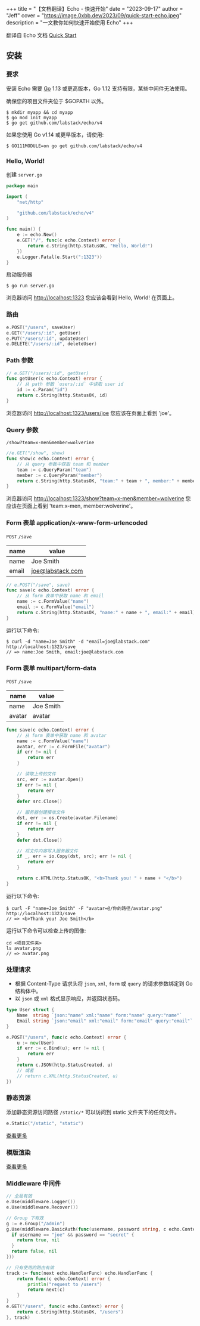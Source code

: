 +++
title = "【文档翻译】Echo - 快速开始"
date = "2023-09-17"
author = "Jeff"
cover = "https://image.0xbb.dev/2023/09/quick-start-echo.jpeg"
description = "一文教你如何快速开始使用 Echo"
+++

翻译自 Echo 文档 [Quick Start](https://echo.labstack.com/docs/quick-start)

## 安装
### 要求
安装 Echo 需要 [Go](https://go.dev/doc/install) 1.13 或更高版本，Go 1.12 支持有限，某些中间件无法使用。

确保您的项目文件夹位于 $GOPATH 以外。

```shell
$ mkdir myapp && cd myapp
$ go mod init myapp
$ go get github.com/labstack/echo/v4
```

如果您使用 Go v1.14 或更早版本，请使用:

```shell
$ GO111MODULE=on go get github.com/labstack/echo/v4
```

### Hello, World!
创建 `server.go`

```go
package main

import (
    "net/http"

    "github.com/labstack/echo/v4"
)

func main() {
    e := echo.New()
    e.GET("/", func(c echo.Context) error {
        return c.String(http.StatusOK, "Hello, World!")
    })
    e.Logger.Fatal(e.Start(":1323"))
}
```

启动服务器

```shell
$ go run server.go
```

浏览器访问 [http://localhost:1323](http://localhost:1323) 您应该会看到 Hello, World! 在页面上。

### 路由

```go
e.POST("/users", saveUser)
e.GET("/users/:id", getUser)
e.PUT("/users/:id", updateUser)
e.DELETE("/users/:id", deleteUser)
```

### Path 参数

```go
// e.GET("/users/:id", getUser)
func getUser(c echo.Context) error {
    // 从 path 参数 `users/:id` 中读取 user id
    id := c.Param("id")
    return c.String(http.StatusOK, id)
}
```

浏览器访问 [http://localhost:1323/users/joe](http://localhost:1323/users/joe) 您应该在页面上看到 'joe'。

### Query 参数

`/show?team=x-men&member=wolverine`

```go
//e.GET("/show", show)
func show(c echo.Context) error {
    // 从 query 参数中获取 team 和 member
    team := c.QueryParam("team")
    member := c.QueryParam("member")
    return c.String(http.StatusOK, "team:" + team + ", member:" + member)
}
```

浏览器访问 [http://localhost:1323/show?team=x-men&member=wolverine](http://localhost:1323/show?team=x-men&member=wolverine) 您应该在页面上看到 'team:x-men, member:wolverine'。

### Form 表单 application/x-www-form-urlencoded

`POST` `/save`

| name  | value            |
| ----- | ---------------- |
| name  | Joe Smith        |
| email | joe@labstack.com |

```go
// e.POST("/save", save)
func save(c echo.Context) error {
    // 从 form 表单中获取 name 和 email
    name := c.FormValue("name")
    email := c.FormValue("email")
    return c.String(http.StatusOK, "name:" + name + ", email:" + email)
}
```

运行以下命令:

```shell
$ curl -d "name=Joe Smith" -d "email=joe@labstack.com" http://localhost:1323/save
// => name:Joe Smith, email:joe@labstack.com
```

### Form 表单 multipart/form-data

`POST` `/save`

| name   | value     |
| ------ | --------- |
| name   | Joe Smith |
| avatar | avatar    |

```go
func save(c echo.Context) error {
    // 从 form 表单中获取 name 和 avatar
    name := c.FormValue("name")
    avatar, err := c.FormFile("avatar")
    if err != nil {
        return err
    }

    // 读取上传的文件
    src, err := avatar.Open()
    if err != nil {
        return err
    }
    defer src.Close()

    // 服务器创建接收文件
    dst, err := os.Create(avatar.Filename)
    if err != nil {
        return err
    }
    defer dst.Close()

    // 将文件内容写入服务器文件
    if _, err = io.Copy(dst, src); err != nil {
        return err
    }

    return c.HTML(http.StatusOK, "<b>Thank you! " + name + "</b>")
}
```

运行以下命令:

```shell
$ curl -F "name=Joe Smith" -F "avatar=@/你的路径/avatar.png" http://localhost:1323/save
// => <b>Thank you! Joe Smith</b>
```

运行以下命令可以检查上传的图像:

```shell
cd <项目文件夹>
ls avatar.png
// => avatar.png
```

### 处理请求

- 根据 Content-Type 请求头将 `json`, `xml`, `form` 或 `query` 的请求参数绑定到 Go 结构体中。
- 以 `json` 或 `xml` 格式显示响应，并返回状态码。

```go
type User struct {
    Name  string `json:"name" xml:"name" form:"name" query:"name"`
    Email string `json:"email" xml:"email" form:"email" query:"email"`
}

e.POST("/users", func(c echo.Context) error {
    u := new(User)
    if err := c.Bind(u); err != nil {
        return err
    }
    return c.JSON(http.StatusCreated, u)
    // 或者
    // return c.XML(http.StatusCreated, u)
})
```

### 静态资源

添加静态资源访问路径 `/static/*` 可以访问到 static 文件夹下的任何文件。

```go
e.Static("/static", "static")
```

[查看更多](https://echo.labstack.com/docs/static-files)

### 模版渲染

[查看更多](https://echo.labstack.com/docs/templates)

### Middleware 中间件

```go
// 全局有效
e.Use(middleware.Logger())
e.Use(middleware.Recover())

// Group 下有效
g := e.Group("/admin")
g.Use(middleware.BasicAuth(func(username, password string, c echo.Context) (bool, error) {
  if username == "joe" && password == "secret" {
    return true, nil
  }
  return false, nil
}))

// 只有使用的路由有效
track := func(next echo.HandlerFunc) echo.HandlerFunc {
    return func(c echo.Context) error {
        println("request to /users")
        return next(c)
    }
}
e.GET("/users", func(c echo.Context) error {
    return c.String(http.StatusOK, "/users")
}, track)
```
